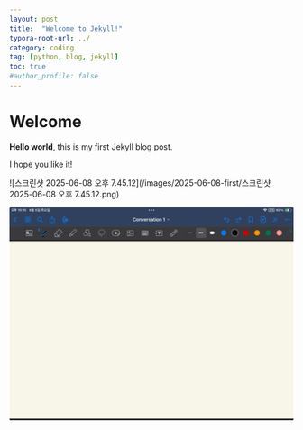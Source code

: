 ```yaml
---
layout: post
title:  "Welcome to Jekyll!"
typora-root-url: ../
category: coding
tag: [python, blog, jekyll]
toc: true
#author_profile: false
---
```


# Welcome

**Hello world**, this is my first Jekyll blog post.

I hope you like it!



![스크린샷 2025-06-08 오후 7.45.12](/images/2025-06-08-first/스크린샷 2025-06-08 오후 7.45.12.png)



![IMG_48F1758A8E11-1](/images/2025-06-08-first/IMG_48F1758A8E11-1.jpeg)
